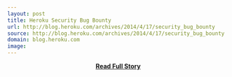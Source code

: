 ```yaml
---
layout: post
title: Heroku Security Bug Bounty
url: http://blog.heroku.com/archives/2014/4/17/security_bug_bounty
source: http://blog.heroku.com/archives/2014/4/17/security_bug_bounty
domain: blog.heroku.com
image: 
---
```


<p></p>
<center><p><a href="http://blog.heroku.com/archives/2014/4/17/security_bug_bounty" style='padding:25px; font-sze:18px; font-weight: bold;'>Read Full Story</a></p></center>

